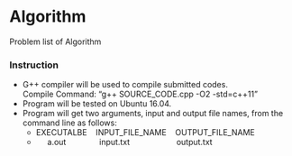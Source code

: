# Algorithm
Problem list of Algorithm

### Instruction
- G++ compiler will be used to compile submitted codes.<br>
  Compile Command: “g++ SOURCE_CODE.cpp -O2 -std=c++11”
- Program will be tested on Ubuntu 16.04.
- Program will get two arguments, input and output file names, from the command line as
follows:<br>
  - EXECUTALBE &nbsp;&nbsp; INPUT_FILE_NAME &nbsp;&nbsp; OUTPUT_FILE_NAME
  - &nbsp;&nbsp;&nbsp;&nbsp; a.out &nbsp;&nbsp;&nbsp;&nbsp;&nbsp;&nbsp;&nbsp;&nbsp;&nbsp;&nbsp;&nbsp;&nbsp;&nbsp; input.txt &nbsp;&nbsp;&nbsp;&nbsp;&nbsp;&nbsp;&nbsp;&nbsp;&nbsp;&nbsp;&nbsp;&nbsp;&nbsp;&nbsp;&nbsp;&nbsp;&nbsp;&nbsp;&nbsp; output.txt 
